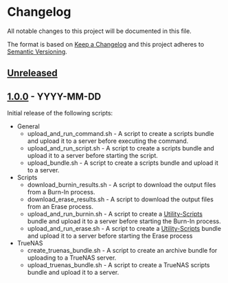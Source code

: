# Changelog

All notable changes to this project will be documented in this file.

The format is based on [Keep a Changelog](https://keepachangelog.com/en/1.0.0/) 
and this project adheres to 
[Semantic Versioning](https://semver.org/spec/v2.0.0.html).

## [Unreleased]

## [1.0.0] - YYYY-MM-DD

Initial release of the following scripts:

* General
	* upload_and_run_command.sh - A script to create a scripts bundle and upload 
	it to a server before executing the command.
	* upload_and_run_script.sh - A script to create a scripts bundle and upload 
	it to a server before starting the script.
	* upload_bundle.sh - A script to create a scripts bundle and upload it to a 
	server.
* Scripts
	* download_burnin_results.sh - A script to download the output files from a 
	Burn-In process.
	* download_erase_results.sh - A script to download the output files from an 
	Erase process.
	* upload_and_run_burnin.sh - A script to create a 
	[Utility-Scripts](https://github.com/jhthorp/Utility-Scripts) bundle and 
	upload it to a server before starting the Burn-In process.
	* upload_and_run_erase.sh - A script to create a 
	[Utility-Scripts](https://github.com/jhthorp/Utility-Scripts) bundle and 
	upload it to a server before starting the Erase process
* TrueNAS
	* create_truenas_bundle.sh - A script to create an archive bundle for 
	uploading to a TrueNAS server.
	* upload_truenas_bundle.sh - A script to create a TrueNAS scripts bundle 
	and upload it to a server.

[//]: # (Version Diffs)
[Unreleased]: https://github.com/jhthorp/Server-Scripts/compare/v1.0.0...HEAD
[1.0.0]: https://github.com/jhthorp/Server-Scripts/releases/tag/v1.0.0